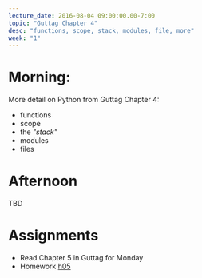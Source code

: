 ```yaml
---
lecture_date: 2016-08-04 09:00:00.00-7:00
topic: "Guttag Chapter 4"
desc: "functions, scope, stack, modules, file, more"
week: "1"
---
```



# Morning:

More detail on Python from Guttag Chapter 4:

* functions
* scope
* the *"stack"*
* modules
* files

# Afternoon

TBD

# Assignments

* Read Chapter 5 in Guttag for Monday
* Homework [h05](/hwk/h05)

